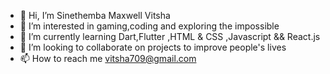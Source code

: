 - 👋 Hi, I’m Sinethemba Maxwell Vitsha
- 👀 I’m interested in gaming,coding and exploring the impossible
- 🌱 I’m currently learning Dart,Flutter ,HTML & CSS ,Javascript && React.js
- 💞️ I’m looking to collaborate on projects to improve people's lives
- 📫 How to reach me vitsha709@gmail.com

<!---
Sinethemba7vitsha/Sinethemba7vitsha is a ✨ special ✨ repository because its `README.md` (this file) appears on your GitHub profile.
You can click the Preview link to take a look at your changes.
--->
